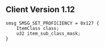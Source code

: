## Client Version 1.12

```rust,ignore
smsg SMSG_SET_PROFICIENCY = 0x127 {
    ItemClass class;    
    u32 item_sub_class_mask;    
}

```
